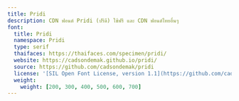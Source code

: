```yaml
---
title: Pridi
description: CDN ฟอนต์ Pridi (ปรีดี) ใช้ฟรี และ CDN ฟอนต์ไทยอื่นๆ
font:
  title: Pridi
  namespace: Pridi
  type: serif
  thaifaces: https://thaifaces.com/specimen/pridi/
  website: https://cadsondemak.github.io/pridi/
  source: https://github.com/cadsondemak/pridi
  license: '[SIL Open Font License, version 1.1](https://github.com/cadsondemak/pridi/blob/master/OFL)'
  weight:
    weight: [200, 300, 400, 500, 600, 700]
---
```


<div></div>
